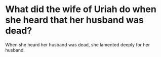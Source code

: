 # What did the wife of Uriah do when she heard that her husband was dead?

When she heard her husband was dead, she lamented deeply for her husband.

